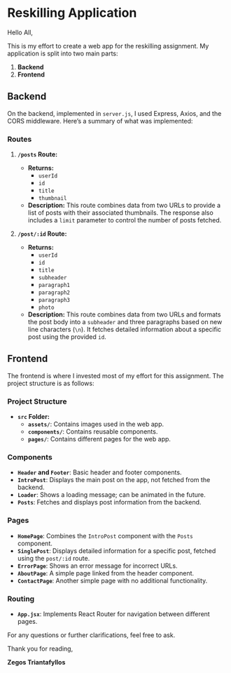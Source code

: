 # Reskilling Application

Hello All,

This is my effort to create a web app for the reskilling assignment. My application is split into two main parts:

1. **Backend**
2. **Frontend**

## Backend

On the backend, implemented in `server.js`, I used Express, Axios, and the CORS middleware. Here’s a summary of what was implemented:

### Routes

1. **`/posts` Route:**
   - **Returns:**
     - `userId`
     - `id`
     - `title`
     - `thumbnail`
   - **Description:** This route combines data from two URLs to provide a list of posts with their associated thumbnails. The response also includes a `limit` parameter to control the number of posts fetched.

2. **`/post/:id` Route:**
   - **Returns:**
     - `userId`
     - `id`
     - `title`
     - `subheader`
     - `paragraph1`
     - `paragraph2`
     - `paragraph3`
     - `photo`
   - **Description:** This route combines data from two URLs and formats the post body into a `subheader` and three paragraphs based on new line characters (`\n`). It fetches detailed information about a specific post using the provided `id`.

## Frontend

The frontend is where I invested most of my effort for this assignment. The project structure is as follows:

### Project Structure

- **`src` Folder:**
  - **`assets/`**: Contains images used in the web app.
  - **`components/`**: Contains reusable components.
  - **`pages/`**: Contains different pages for the web app.

### Components

- **`Header` and `Footer`**: Basic header and footer components.
- **`IntroPost`**: Displays the main post on the app, not fetched from the backend.
- **`Loader`**: Shows a loading message; can be animated in the future.
- **`Posts`**: Fetches and displays post information from the backend.

### Pages

- **`HomePage`**: Combines the `IntroPost` component with the `Posts` component.
- **`SinglePost`**: Displays detailed information for a specific post, fetched using the `post/:id` route.
- **`ErrorPage`**: Shows an error message for incorrect URLs.
- **`AboutPage`**: A simple page linked from the header component.
- **`ContactPage`**: Another simple page with no additional functionality.

### Routing

- **`App.jsx`**: Implements React Router for navigation between different pages.

For any questions or further clarifications, feel free to ask.

Thank you for reading,

**Zegos Triantafyllos**
